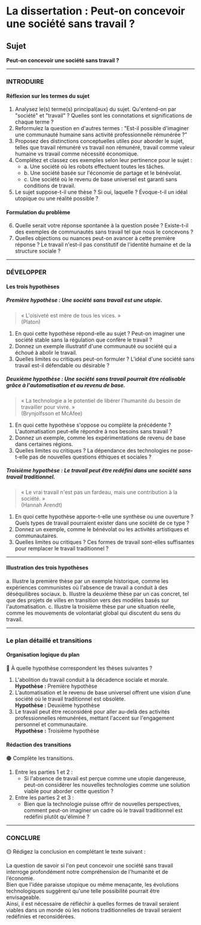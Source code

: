 # La dissertation : Peut-on concevoir une société sans travail ?

## Sujet
**Peut-on concevoir une société sans travail ?**

---

### INTRODUIRE

#### Réflexion sur les termes du sujet

1. Analysez le(s) terme(s) principal(aux) du sujet. Qu'entend-on par "société" et "travail" ? Quelles sont les connotations et significations de chaque terme ?
2. Reformulez la question en d'autres termes : "Est-il possible d'imaginer une communauté humaine sans activité professionnelle rémunérée ?"
3. Proposez des distinctions conceptuelles utiles pour aborder le sujet, telles que travail rémunéré vs travail non rémunéré, travail comme valeur humaine vs travail comme nécessité économique.
4. Complétez et classez ces exemples selon leur pertinence pour le sujet :
   - a. Une société où les robots effectuent toutes les tâches.
   - b. Une société basée sur l'économie de partage et le bénévolat.
   - c. Une société où le revenu de base universel est garanti sans conditions de travail.
5. Le sujet suppose-t-il une thèse ? Si oui, laquelle ? Évoque-t-il un idéal utopique ou une réalité possible ?

#### Formulation du problème

6. Quelle serait votre réponse spontanée à la question posée ? Existe-t-il des exemples de communautés sans travail tel que nous le concevons ?
7. Quelles objections ou nuances peut-on avancer à cette première réponse ? Le travail n'est-il pas constitutif de l'identité humaine et de la structure sociale ?

---

### DÉVELOPPER

#### Les trois hypothèses

##### Première hypothèse : Une société sans travail est une utopie.

> « L'oisiveté est mère de tous les vices. »  
> (Platon)

1. En quoi cette hypothèse répond-elle au sujet ? Peut-on imaginer une société stable sans la régulation que confère le travail ?
2. Donnez un exemple illustratif d'une communauté ou société qui a échoué à abolir le travail.
3. Quelles limites ou critiques peut-on formuler ? L’idéal d'une société sans travail est-il défendable ou désirable ?

##### Deuxième hypothèse : Une société sans travail pourrait être réalisable grâce à l'automatisation et au revenu de base.

> « La technologie a le potentiel de libérer l'humanité du besoin de travailler pour vivre. »  
> (Brynjolfsson et McAfee)

1. En quoi cette hypothèse s'oppose ou complète la précédente ? L'automatisation peut-elle répondre à nos besoins sans travail ?
2. Donnez un exemple, comme les expérimentations de revenu de base dans certaines régions.
3. Quelles limites ou critiques ? La dépendance des technologies ne pose-t-elle pas de nouvelles questions éthiques et sociales ?

##### Troisième hypothèse : Le travail peut être redéfini dans une société sans travail traditionnel.

> « Le vrai travail n'est pas un fardeau, mais une contribution à la société. »  
> (Hannah Arendt)

1. En quoi cette hypothèse apporte-t-elle une synthèse ou une ouverture ? Quels types de travail pourraient exister dans une société de ce type ?
2. Donnez un exemple, comme le bénévolat ou les activités artistiques et communautaires.
3. Quelles limites ou critiques ? Ces formes de travail sont-elles suffisantes pour remplacer le travail traditionnel ?

---

#### Illustration des trois hypothèses

a. Illustre la première thèse par un exemple historique, comme les expériences communistes où l'absence de travail a conduit à des déséquilibres sociaux.
b. Illustre la deuxième thèse par un cas concret, tel que des projets de villes en transition vers des modèles basés sur l'automatisation.
c. Illustre la troisième thèse par une situation réelle, comme les mouvements de volontariat global qui discutent du sens du travail.

---

### Le plan détaillé et transitions

#### Organisation logique du plan

🔴 À quelle hypothèse correspondent les thèses suivantes ?

1. L'abolition du travail conduit à la décadence sociale et morale.  
   **Hypothèse :** Première hypothèse
2. L’automatisation et le revenu de base universel offrent une vision d’une société où le travail traditionnel est obsolète.  
   **Hypothèse :** Deuxième hypothèse
3. Le travail peut être reconsidéré pour aller au-delà des activités professionnelles rémunérées, mettant l'accent sur l'engagement personnel et communautaire.  
   **Hypothèse :** Troisième hypothèse

#### Rédaction des transitions

🟠 Complète les transitions.

1. Entre les parties 1 et 2 :  
   - Si l'absence de travail est perçue comme une utopie dangereuse, peut-on considérer les nouvelles technologies comme une solution viable pour aborder cette question ?
2. Entre les parties 2 et 3 :  
   - Bien que la technologie puisse offrir de nouvelles perspectives, comment peut-on imaginer un cadre où le travail traditionnel est redéfini plutôt qu'éliminé ?

---

### CONCLURE

🟡 Rédigez la conclusion en complétant le texte suivant :

La question de savoir si l'on peut concevoir une société sans travail interroge profondément notre compréhension de l'humanité et de l’économie.  
Bien que l'idée paraisse utopique ou même menaçante, les évolutions technologiques suggèrent qu'une telle possibilité pourrait être envisageable.  
Ainsi, il est nécessaire de réfléchir à quelles formes de travail seraient viables dans un monde où les notions traditionnelles de travail seraient redéfinies et reconsidérées.
